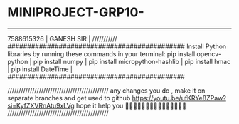 # MINIPROJECT-GRP10-
___________
7588615326 |
GANESH SIR |
///////////
#############################################
Install Python libraries by running these commands in your terminal:
pip install opencv-python                   |
pip install numpy                           |
pip install micropython-hashlib             |
pip install hmac                            |
pip install DateTime                        |
#############################################

/////////////////////////////////////////////
any changes you do , make it on separate branches
and get used to  github
https://youtu.be/ufKRYe8ZPaw?si=KyfZXVRnAtu9xLVg
hope it help you 👍🏼🙏🏼🫠🫠🫠🫦🫦🙏🏼🙏🏼🙏🏼
/////////////////////////////////////////////
